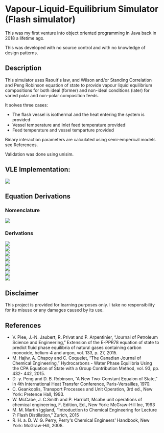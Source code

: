 # Vapour-Liquid-Equilibrium Simulator (Flash simulator)

This was my first venture into object oriented programming in Java back in 2018 a lifetime ago.

This was developed with no source control and with no knowledge of design patterns.

## Description

This simulator uses Raoult's law, and Wilson and/or Standing Correlation and Peng Robinson equation of state to provide vapour liquid equilibrium compositions for both ideal (former) and non-ideal conditions (later) for varied polar and non-polar composition feeds.

It solves three cases:

- The flash vessel is isothermal and the heat entering the system is provided
- Vessel temperature and inlet feed temperature provided
- Feed temperature and vessel temparture provided

Binary interaction parameters are calculated using semi-emperical models see References.

Validation was done using unisim.

## VLE Implementation:

![](docs/flowchart.png)

## Equation Derivations

### Nomenclature

![](docs/nomenclature.png)

### Derivations

![](docs/1.png)</br>
![](docs/2.png)</br>
![](docs/3.png)</br>
![](docs/4.png)</br>
![](docs/5.png)</br>
![](docs/6.png)</br>
![](docs/7.png)</br>
![](docs/8.png)</br>

## Disclaimer

This project is provided for learning purposes only. I take no responsibility for its misuse or any damages caused by its use.

## References

- V. Plee, J.-N. Jaubert, R. Privat and P. Arpentinier, “Journal of Petroleum Science and Engineering,” Extension
  of the E-PPR78 equation of state to predict fluid phase equilibria of natural gases containing carbon
  monoxide, helium-4 and argon, vol. 133, p. 27, 2015.
- M. Hajiw, A. Chapoy and C. Coquelet, “The Canadian Journal of Chemical Engineering,” Hydrocarbons -
  Water Phase Equilibria Using the CPA Equation of State with a Group Contribution Method, vol. 93, pp. 432-
  442, 2015.
- D.-y. Peng and D. B. Robinson, “A New Two-Constant Equaion of State,” in 4th International Heat Transfer
  Conference, Paris-Versailles, 1970.
- C. Geankoplis, Transport Processes and Unit Operation, 3rd ed., New York: Pretence Hall, 1993.
- W. McCabe, J. C.Smith and P. Harriott, Mcabe unit operations of chemical engineering, F. Edition, Ed., New
  York: McGraw-Hill Inc, 1993
- M. M. Martin Iggland, “Introduction to Chemical Engineering for Lecture 7: Flash Distillation,” Zurich, 2015
- R. H. a. D. W. G. Perry, Perry's Chemical Engineers' Handbook, New York: McGraw-Hill, 2008.
